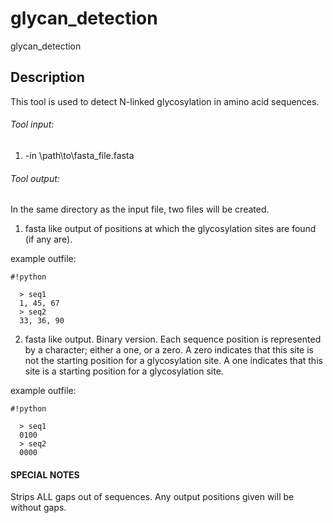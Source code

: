 # glycan_detection
glycan_detection

## Description
This tool is used to detect N-linked glycosylation in amino acid sequences.

###### Tool input:
1. -in \path\to\fasta_file.fasta

###### Tool output:
In the same directory as the input file, two files will be created.
1. fasta like output of positions at which the glycosylation sites are found (if any are).

  example outfile:

```
#!python

  > seq1
  1, 45, 67
  > seq2
  33, 36, 90
```

2. fasta like output. Binary version.
  Each sequence position is represented by a character; either a one, or a zero.
  A zero indicates that this site is not the starting position for a glycosylation site.
  A one indicates that this site is a starting position for a glycosylation site.

  example outfile:

```
#!python

  > seq1
  0100
  > seq2
  0000
```


#### SPECIAL NOTES
Strips ALL gaps out of sequences. Any output positions given will be without gaps.